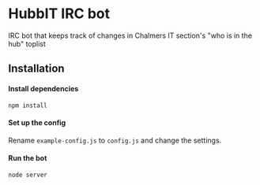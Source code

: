 # HubbIT IRC bot
IRC bot that keeps track of changes in Chalmers IT section's "who is in the hub" toplist

## Installation
#### Install dependencies
```
npm install
```

#### Set up the config
Rename `example-config.js` to `config.js` and change the settings.

#### Run the bot
```
node server
```